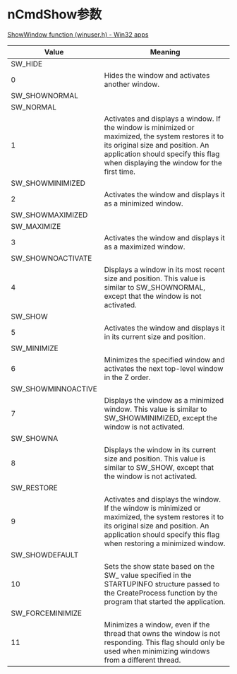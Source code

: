 # nCmdShow参数

[ShowWindow function (winuser.h) - Win32 apps](https://docs.microsoft.com/en-us/windows/win32/api/winuser/nf-winuser-showwindow)

| Value              | Meaning                                                                                                                                                                                                                    |
| ------------------ | -------------------------------------------------------------------------------------------------------------------------------------------------------------------------------------------------------------------------- |
| SW_HIDE            |
| 0                  | Hides the window and activates another window.                                                                                                                                                                             |
| SW_SHOWNORMAL      |
| SW_NORMAL          |
| 1                  | Activates and displays a window. If the window is minimized or maximized, the system restores it to its original size and position. An application should specify this flag when displaying the window for the first time. |
| SW_SHOWMINIMIZED   |
| 2                  | Activates the window and displays it as a minimized window.                                                                                                                                                                |
| SW_SHOWMAXIMIZED   |
| SW_MAXIMIZE        |
| 3                  | Activates the window and displays it as a maximized window.                                                                                                                                                                |
| SW_SHOWNOACTIVATE  |
| 4                  | Displays a window in its most recent size and position. This value is similar to SW_SHOWNORMAL, except that the window is not activated.                                                                                   |
| SW_SHOW            |
| 5                  | Activates the window and displays it in its current size and position.                                                                                                                                                     |
| SW_MINIMIZE        |
| 6                  | Minimizes the specified window and activates the next top-level window in the Z order.                                                                                                                                     |
| SW_SHOWMINNOACTIVE |
| 7                  | Displays the window as a minimized window. This value is similar to SW_SHOWMINIMIZED, except the window is not activated.                                                                                                  |
| SW_SHOWNA          |
| 8                  | Displays the window in its current size and position. This value is similar to SW_SHOW, except that the window is not activated.                                                                                           |
| SW_RESTORE         |
| 9                  | Activates and displays the window. If the window is minimized or maximized, the system restores it to its original size and position. An application should specify this flag when restoring a minimized window.           |
| SW_SHOWDEFAULT     |
| 10                 | Sets the show state based on the SW_ value specified in the STARTUPINFO structure passed to the CreateProcess function by the program that started the application.                                                        |
| SW_FORCEMINIMIZE   |
| 11                 | Minimizes a window, even if the thread that owns the window is not responding. This flag should only be used when minimizing windows from a different thread.                                                              |